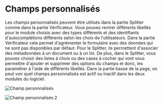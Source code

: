 # Champs personnalisés
Les champs personnalisés peuvent être utilisés dans la partie Splitter comme dans la partie Vérificateur. Vous pouvez rentrer différents libellés pour le module choisis avec des types différents et des identifiants d'autocomplétions différents selon les choix de l'utilisateurs. 
Dans la partie Vérificateur cela permet d'agrémenter le formulaire avec des données qui ne sont pas disponibles par défaut. Pour le Splitter, ils permettent d'associer des métadonnées à un document ou à un lot. De plus, dans le Splitter, vous pouvez choisir des listes à choix ou des cases à cocher qui vont vous permettre d'ajouter et supprimer des options du champs et donc, les paramétrer à l'aide de différents libellés.
Dans la partie basse de la page, on peut voir quel champs personnalisés est actif ou inactif dans les deux modules du logiciel.

![Champ personnalisés](https://2236962982-files.gitbook.io/~/files/v0/b/gitbook-x-prod.appspot.com/o/spaces%2F-Mi5WgnLF5b40vkqQsRV%2Fuploads%2F2yJxdbC0lxazv0zraMyF%2Fimage.png?alt=media&token=57e775e4-7faf-49b1-9b0e-85b9b138b686)

![Champ personnalisés 2 ](https://2236962982-files.gitbook.io/~/files/v0/b/gitbook-x-prod.appspot.com/o/spaces%2F-Mi5WgnLF5b40vkqQsRV%2Fuploads%2FCoAkOosZYKn7inacItvj%2F0zRuAWN.png?alt=media&token=eb27a146-431e-4d45-9426-c57a61de8610)
